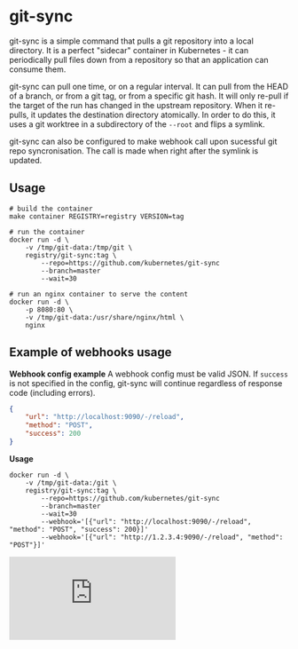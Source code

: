 # git-sync

git-sync is a simple command that pulls a git repository into a local directory.
It is a perfect "sidecar" container in Kubernetes - it can periodically pull
files down from a repository so that an application can consume them.

git-sync can pull one time, or on a regular interval.  It can pull from the HEAD
of a branch, or from a git tag, or from a specific git hash.  It will only
re-pull if the target of the run has changed in the upstream repository.  When
it re-pulls, it updates the destination directory atomically.  In order to do
this, it uses a git worktree in a subdirectory of the `--root` and flips a
symlink.

git-sync can also be configured to make webhook call upon sucessful git repo syncronisation. The call is made when right after the symlink is updated.

## Usage

```
# build the container
make container REGISTRY=registry VERSION=tag

# run the container
docker run -d \
    -v /tmp/git-data:/tmp/git \
    registry/git-sync:tag \
        --repo=https://github.com/kubernetes/git-sync
        --branch=master
        --wait=30

# run an nginx container to serve the content
docker run -d \
    -p 8080:80 \
    -v /tmp/git-data:/usr/share/nginx/html \
    nginx
```

## Example of webhooks usage
**Webhook config example**
A webhook config must be valid JSON. If `success` is not specified in the config, git-sync will continue regardless of response code (including errors).

```json
{   
    "url": "http://localhost:9090/-/reload", 
    "method": "POST",
    "success": 200
}
```
**Usage**

```
docker run -d \
    -v /tmp/git-data:/git \
    registry/git-sync:tag \
        --repo=https://github.com/kubernetes/git-sync
        --branch=master
        --wait=30
        --webhook='[{"url": "http://localhost:9090/-/reload", "method": "POST", "success": 200}]'
        --webhook='[{"url": "http://1.2.3.4:9090/-/reload", "method": "POST"}]'
```
[![Analytics](https://kubernetes-site.appspot.com/UA-36037335-10/GitHub/git-sync/README.md?pixel)]()
